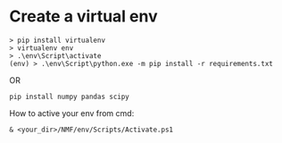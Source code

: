 # Create a virtual env

```shell
> pip install virtualenv
> virtualenv env
> .\env\Script\activate
(env) > .\env\Script\python.exe -m pip install -r requirements.txt
```

OR

```shell
pip install numpy pandas scipy
```

How to active your env from cmd:

```
& <your_dir>/NMF/env/Scripts/Activate.ps1
```
